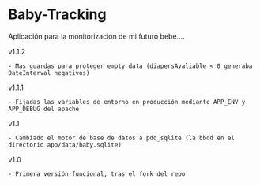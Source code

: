 Baby-Tracking
=============

Aplicación para la monitorización de mi futuro bebe....

v1.1.2

    - Mas guardas para proteger empty data (diapersAvaliable < 0 generaba DateInterval negativos)

v1.1.1

    - Fijadas las variables de entorno en producción mediante APP_ENV y APP_DEBUG del apache

v1.1

    - Cambiado el motor de base de datos a pdo_sqlite (la bbdd en el directorio app/data/baby.sqlite)

v1.0
    
    - Primera versión funcional, tras el fork del repo
